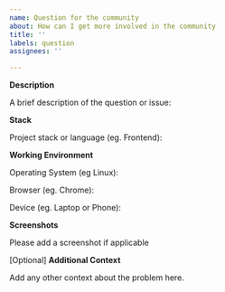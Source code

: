 ```yaml
---
name: Question for the community
about: How can I get more involved in the community
title: ''
labels: question
assignees: ''

---
```


**Description**

A brief description of the question or issue:

**Stack**

Project stack or language (eg. Frontend):

**Working Environment**

Operating System (eg Linux):

Browser (eg. Chrome):

Device (eg. Laptop or Phone):

**Screenshots**

Please add a screenshot if applicable

[Optional] **Additional Context**

Add any other context about the problem here.
